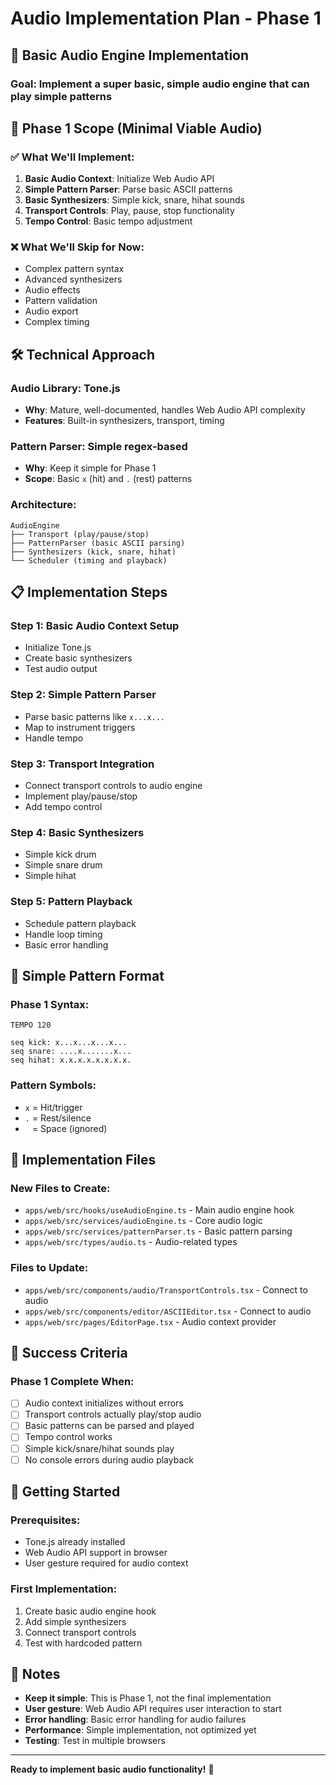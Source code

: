 # Audio Implementation Plan - Phase 1

## 🎵 **Basic Audio Engine Implementation**

### **Goal**: Implement a super basic, simple audio engine that can play simple patterns

## 🎯 **Phase 1 Scope (Minimal Viable Audio)**

### ✅ **What We'll Implement:**
1. **Basic Audio Context**: Initialize Web Audio API
2. **Simple Pattern Parser**: Parse basic ASCII patterns
3. **Basic Synthesizers**: Simple kick, snare, hihat sounds
4. **Transport Controls**: Play, pause, stop functionality
5. **Tempo Control**: Basic tempo adjustment

### ❌ **What We'll Skip for Now:**
- Complex pattern syntax
- Advanced synthesizers
- Audio effects
- Pattern validation
- Audio export
- Complex timing

## 🛠️ **Technical Approach**

### **Audio Library**: Tone.js
- **Why**: Mature, well-documented, handles Web Audio API complexity
- **Features**: Built-in synthesizers, transport, timing

### **Pattern Parser**: Simple regex-based
- **Why**: Keep it simple for Phase 1
- **Scope**: Basic `x` (hit) and `.` (rest) patterns

### **Architecture**:
```
AudioEngine
├── Transport (play/pause/stop)
├── PatternParser (basic ASCII parsing)
├── Synthesizers (kick, snare, hihat)
└── Scheduler (timing and playback)
```

## 📋 **Implementation Steps**

### **Step 1**: Basic Audio Context Setup
- Initialize Tone.js
- Create basic synthesizers
- Test audio output

### **Step 2**: Simple Pattern Parser
- Parse basic patterns like `x...x...`
- Map to instrument triggers
- Handle tempo

### **Step 3**: Transport Integration
- Connect transport controls to audio engine
- Implement play/pause/stop
- Add tempo control

### **Step 4**: Basic Synthesizers
- Simple kick drum
- Simple snare drum
- Simple hihat

### **Step 5**: Pattern Playback
- Schedule pattern playback
- Handle loop timing
- Basic error handling

## 🎵 **Simple Pattern Format**

### **Phase 1 Syntax**:
```
TEMPO 120

seq kick: x...x...x...x...
seq snare: ....x.......x...
seq hihat: x.x.x.x.x.x.x.x.
```

### **Pattern Symbols**:
- `x` = Hit/trigger
- `.` = Rest/silence
- ` ` = Space (ignored)

## 🔧 **Implementation Files**

### **New Files to Create**:
- `apps/web/src/hooks/useAudioEngine.ts` - Main audio engine hook
- `apps/web/src/services/audioEngine.ts` - Core audio logic
- `apps/web/src/services/patternParser.ts` - Basic pattern parsing
- `apps/web/src/types/audio.ts` - Audio-related types

### **Files to Update**:
- `apps/web/src/components/audio/TransportControls.tsx` - Connect to audio
- `apps/web/src/components/editor/ASCIIEditor.tsx` - Connect to audio
- `apps/web/src/pages/EditorPage.tsx` - Audio context provider

## 🎯 **Success Criteria**

### **Phase 1 Complete When**:
- [ ] Audio context initializes without errors
- [ ] Transport controls actually play/stop audio
- [ ] Basic patterns can be parsed and played
- [ ] Tempo control works
- [ ] Simple kick/snare/hihat sounds play
- [ ] No console errors during audio playback

## 🚀 **Getting Started**

### **Prerequisites**:
- Tone.js already installed
- Web Audio API support in browser
- User gesture required for audio context

### **First Implementation**:
1. Create basic audio engine hook
2. Add simple synthesizers
3. Connect transport controls
4. Test with hardcoded pattern

## 📝 **Notes**

- **Keep it simple**: This is Phase 1, not the final implementation
- **User gesture**: Web Audio API requires user interaction to start
- **Error handling**: Basic error handling for audio failures
- **Performance**: Simple implementation, not optimized yet
- **Testing**: Test in multiple browsers

---

**Ready to implement basic audio functionality!** 🎵
